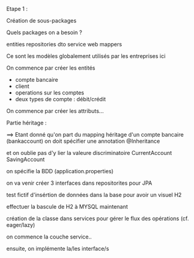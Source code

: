 Etape 1 : 

Création de sous-packages

Quels packages on a besoin ?

entities
repositories
dto
service
web
mappers

Ce sont les modèles globalement utilisés par les entreprises ici

On commence par créer les entités
- compte bancaire
- client
- operations sur les comptes
- deux types de compte : débit/crédit

On commence par créer les attributs...

Partie héritage : 

==> Etant donné qu'on part du mapping héritage d'un compte bancaire
(bankaccount) on doit spécifier une annotation @Inheritance

et on oublie pas d'y lier la valeure discriminatoire 
CurrentAccount
SavingAccount

on spécifie la BDD (application.properties)

on va venir créer 3 interfaces dans repositorites pour JPA

test fictif d'insértion de données dans la base pour avoir un visuel H2

effectuer la bascule de H2 à MYSQL maintenant

création de la classe dans services pour gérer le flux des opérations (cf. eager/lazy)

on commence la couche service..

ensuite, on implémente la/les interface/s
